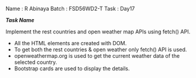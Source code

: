 Name : R Abinaya
Batch : FSD56WD2-T
Task : Day17

***Task Name***

Implement the rest countries and open weather map APIs using fetch() API.


* All the HTML elements are created with DOM.
* To get both the rest countries & open weather only fetch() API is used.
* openweathermap.org is used to get the current weather data of the selected country.
* Bootstrap cards are used to display the details.



